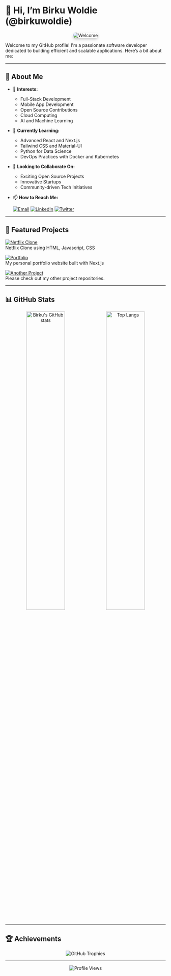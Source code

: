 # 👋 Hi, I’m Birku Woldie (@birkuwoldie)

<div align="center">
  <img src="https://birku98.vercel.app/assets/git-banner.jpg" alt="Welcome" style="max-width: 100%; height: auto; border-radius: 8px; box-shadow: 0 4px 8px rgba(0, 0, 0, 0.2);" />
</div>

Welcome to my GitHub profile! I'm a passionate software developer dedicated to building efficient and scalable applications. Here’s a bit about me:

---

## 🌟 About Me

- 👀 **Interests:** 
  - Full-Stack Development
  - Mobile App Development
  - Open Source Contributions
  - Cloud Computing
  - AI and Machine Learning

- 🌱 **Currently Learning:** 
  - Advanced React and Next.js
  - Tailwind CSS and Material-UI
  - Python for Data Science
  - DevOps Practices with Docker and Kubernetes

- 💞️ **Looking to Collaborate On:** 
  - Exciting Open Source Projects
  - Innovative Startups
  - Community-driven Tech Initiatives

- 📫 **How to Reach Me:** 
  <p align="center gap-4">
    <a href="mailto:birkuwoldie98@gmail.com"><img src="https://img.shields.io/badge/-Email-%2312100E?style=flat&logo=gmail" alt="Email"></a>
    <a href="https://www.linkedin.com/in/birku-woldie"><img src="https://img.shields.io/badge/-LinkedIn-%230077B5?style=flat&logo=linkedin&logoColor=white" alt="LinkedIn"></a>
    <a href="https://twitter.com/birku"><img src="https://img.shields.io/badge/-Twitter-%231DA1F2?style=flat&logo=twitter&logoColor=white" alt="Twitter"></a>
  </p>

---

## 🔭 Featured Projects

<p align="">
  <a href="https://github.com/birkuwoldie/netflix">
    <img src="https://img.shields.io/badge/Project%201-Netflix%20Clone-black?style=for-the-badge&logo=github" alt="Netflix Clone" />
  </a>
  <br />
  Netflix Clone using HTML, Javascript, CSS
</p>

<p align="">
  <a href="https://github.com/birkuwoldie/portfolio">
    <img src="https://img.shields.io/badge/Project%202-Portfolio-black?style=for-the-badge&logo=github" alt="Portfolio" />
  </a>
  <br />
  My personal portfolio website built with Next.js
</p>

<p align="">
  <a href="https://github.com/birkuwoldie/">
    <img src="https://img.shields.io/badge/Project%203-Another%20Project-black?style=for-the-badge&logo=github" alt="Another Project" />
  </a>
  <br />
  Please check out my other project repositories.
</p>

---

## 📊 GitHub Stats

<p align="center">
  <img src="https://github-readme-stats.vercel.app/api?username=birkuwoldie&show_icons=true&theme=radical" alt="Birku's GitHub stats" style="width: 49%;">
  <img src="https://github-readme-stats.vercel.app/api/top-langs/?username=birkuwoldie&layout=compact&theme=radical" alt="Top Langs" style="width: 49%;">
</p>

---

## 🏆 Achievements

<p align="center">
  <img src="https://github-profile-trophy.vercel.app/?username=birkuwoldie&theme=radical" alt="GitHub Trophies" />
</p>

---

<p align="center">
  <img src="https://komarev.com/ghpvc/?username=birkuwoldie&color=brightgreen" alt="Profile Views" />
</p>
